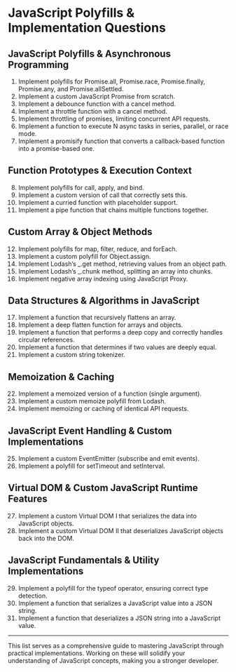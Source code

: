 # JavaScript Polyfills & Implementation Questions

## JavaScript Polyfills & Asynchronous Programming

1. Implement polyfills for Promise.all, Promise.race, Promise.finally, Promise.any, and Promise.allSettled.
2. Implement a custom JavaScript Promise from scratch.
3. Implement a debounce function with a cancel method.
4. Implement a throttle function with a cancel method.
5. Implement throttling of promises, limiting concurrent API requests.
6. Implement a function to execute N async tasks in series, parallel, or race mode.
7. Implement a promisify function that converts a callback-based function into a promise-based one.

## Function Prototypes & Execution Context

8. Implement polyfills for call, apply, and bind.
9. Implement a custom version of call that correctly sets this.
10. Implement a curried function with placeholder support.
11. Implement a pipe function that chains multiple functions together.

## Custom Array & Object Methods

12. Implement polyfills for map, filter, reduce, and forEach.
13. Implement a custom polyfill for Object.assign.
14. Implement Lodash’s \_.get method, retrieving values from an object path.
15. Implement Lodash’s \_.chunk method, splitting an array into chunks.
16. Implement negative array indexing using JavaScript Proxy.

## Data Structures & Algorithms in JavaScript

17. Implement a function that recursively flattens an array.
18. Implement a deep flatten function for arrays and objects.
19. Implement a function that performs a deep copy and correctly handles circular references.
20. Implement a function that determines if two values are deeply equal.
21. Implement a custom string tokenizer.

## Memoization & Caching

22. Implement a memoized version of a function (single argument).
23. Implement a custom memoize polyfill from Lodash.
24. Implement memoizing or caching of identical API requests.

## JavaScript Event Handling & Custom Implementations

25. Implement a custom EventEmitter (subscribe and emit events).
26. Implement a polyfill for setTimeout and setInterval.

## Virtual DOM & Custom JavaScript Runtime Features

27. Implement a custom Virtual DOM I that serializes the data into JavaScript objects.
28. Implement a custom Virtual DOM II that deserializes JavaScript objects back into the DOM.

## JavaScript Fundamentals & Utility Implementations

29. Implement a polyfill for the typeof operator, ensuring correct type detection.
30. Implement a function that serializes a JavaScript value into a JSON string.
31. Implement a function that deserializes a JSON string into a JavaScript value.

---

This list serves as a comprehensive guide to mastering JavaScript through practical implementations. Working on these will solidify your understanding of JavaScript concepts, making you a stronger developer.
